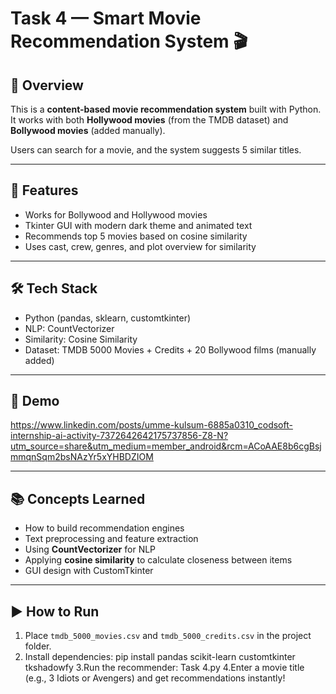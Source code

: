 # Task 4 — Smart Movie Recommendation System 🎬

## 📌 Overview
This is a **content-based movie recommendation system** built with Python.  
It works with both **Hollywood movies** (from the TMDB dataset) and **Bollywood movies** (added manually).  

Users can search for a movie, and the system suggests 5 similar titles.

---

## 🚀 Features
- Works for Bollywood and Hollywood movies
- Tkinter GUI with modern dark theme and animated text
- Recommends top 5 movies based on cosine similarity
- Uses cast, crew, genres, and plot overview for similarity

---

## 🛠️ Tech Stack
- Python (pandas, sklearn, customtkinter)
- NLP: CountVectorizer
- Similarity: Cosine Similarity
- Dataset: TMDB 5000 Movies + Credits + 20 Bollywood films (manually added)

---

## 🎥 Demo
https://www.linkedin.com/posts/umme-kulsum-6885a0310_codsoft-internship-ai-activity-7372642642175737856-Z8-N?utm_source=share&utm_medium=member_android&rcm=ACoAAE8b6cgBsjmmqnSqm2bsNAzYr5xYHBDZIOM

---

## 📚 Concepts Learned
- How to build recommendation engines
- Text preprocessing and feature extraction
- Using **CountVectorizer** for NLP
- Applying **cosine similarity** to calculate closeness between items
- GUI design with CustomTkinter

---

## ▶️ How to Run
1. Place `tmdb_5000_movies.csv` and `tmdb_5000_credits.csv` in the project folder.
2. Install dependencies:
   pip install pandas scikit-learn customtkinter tkshadowfy
3.Run the recommender:
   Task 4.py
4.Enter a movie title (e.g., 3 Idiots or Avengers) and get recommendations instantly!

